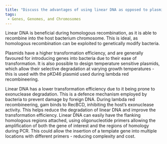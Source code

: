 ```yaml
---
title: "Discuss the advantages of using linear DNA as opposed to plasmids in homologous recombination."
tags:
 - Genes, Genomes, and Chromosomes
---
```

Linear DNA is beneficial during homologous recombination, as it is able to recombine into the host bacterium chromosome. This is ideal, as homologous recombination can be exploited to genetically modify bacteria.

Plasmids have a higher transformation efficiency, and are generally favoured for introducing genes into bacteria due to their ease of transformation. It is also possible to design temperature sensitive plasmids, which allow their selective degradation at varying growth temperatures - this is used with the pKD46 plasmid used during lambda red recombineering. 

Linear DNA has a lower transformation efficiency due to it being prone to exonuclease degradation. This is a defence mechanism employed by bacteria to prevent damage by foreign DNA. 
During lambda red recombineering, gam binds to RecBCD, inhibiting the host’s exonuclease activity. This helps reduce the degradation of linear DNA and improve the transformation efficiency. 
Linear DNA can easily have the flanking homologous regions attached, using oligonucleotide primers allowing the amplification of both the gene of interest and the regions of homology during PCR. This could allow the insertion of a template gene into multiple locations with different primers - reducing complexity and cost. 
